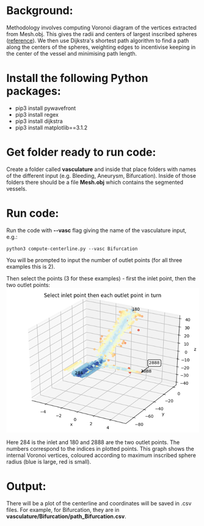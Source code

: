 # Background:
Methodology involves computing Voronoi diagram of the vertices extracted from Mesh.obj. This gives the radii and centers of largest inscribed spheres ([reference][1]). We then use Dijkstra's shortest path algorithm to find a path along the centers of the spheres, weighting edges to incentivise keeping in the center of the vessel and minimising path length.

# Install the following Python packages:
* pip3 install pywavefront
* pip3 install regex
* pip3 install dijkstra
* pip3 install matplotlib==3.1.2

# Get folder ready to run code:
Create a folder called **vasculature** and inside that place folders with names of the different input (e.g. Bleeding, Aneurysm, Bifurcation). Inside of those folders there should be a file **Mesh.obj** which contains the segmented vessels.

# Run code:
Run the code with **--vasc** flag giving the name of the vasculature input, e.g.:
```
python3 compute-centerline.py --vasc Bifurcation
```
You will be prompted to input the number of outlet points (for all three examples this is 2). 

Then select the points (3 for these examples) - first the inlet point, then the two outlet points:
![Screenshot selecting points](select_points_screenshot.png)

Here 284 is the inlet and 180 and 2888 are the two outlet points. The numbers correspond to the indices in plotted points. This graph shows the internal Voronoi vertices, coloured according to maximum inscribed sphere radius (blue is large, red is small).

# Output:
There will be a plot of the centerline and coordinates will be saved in .csv files. For example, for Bifurcation, they are in **vasculature/Bifurcation/path_Bifurcation.csv**.

[1]: https://citeseerx.ist.psu.edu/viewdoc/download?doi=10.1.1.378.9350&rep=rep1&type=pdf
